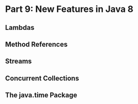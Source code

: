 # Part 9: New Features in Java 8

## Lambdas

## Method References

## Streams

## Concurrent Collections

## The java.time Package
